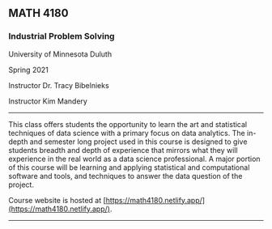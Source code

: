 ## MATH 4180

  
### Industrial Problem Solving
University of Minnesota Duluth

Spring 2021

Instructor Dr. Tracy Bibelnieks

Instructor Kim Mandery

    
<hr>

This class offers students the opportunity to learn the art and statistical techniques of data science with a primary focus on data analytics. The in-depth and semester long project used in this course is designed to give students breadth and depth of experience that mirrors what they will experience in the real world as a data science professional. A major portion of this course will be learning and applying statistical and computational software and tools, and techniques to answer the data question of the project.

Course website is hosted at [https://math4180.netlify.app/](https://math4180.netlify.app/). 

<hr>

